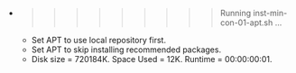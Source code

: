 * >>>>>>>>> Running inst-min-con-01-apt.sh ...
  * Set APT to use local repository first.
  * Set APT to skip installing recommended packages.
  * Disk size = 720184K. Space Used = 12K. Runtime = 00:00:00:01.

